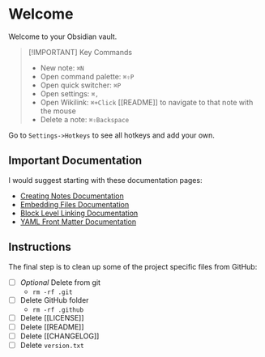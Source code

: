 # Welcome

Welcome to your Obsidian vault.

> [!IMPORTANT] Key Commands
> - New note: `⌘N`
> - Open command palette: `⌘⇧P`
> - Open quick switcher: `⌘P`
> - Open settings: `⌘,`
> - Open Wikilink: `⌘+Click` [[README]] to navigate to that note with the mouse
> - Delete a note: `⌘⇧Backspace`

Go to `Settings->Hotkeys` to see all hotkeys and add your own.

## Important Documentation

I would suggest starting with these documentation pages:

- [Creating Notes Documentation](https://help.obsidian.md/How+to/Create+notes)
- [Embedding Files Documentation](https://help.obsidian.md/How+to/Embed+files)
- [Block Level Linking Documentation](https://help.obsidian.md/How+to/Link+to+blocks)
- [YAML Front Matter Documentation](https://help.obsidian.md/Advanced+topics/YAML+front+matter)

## Instructions

The final step is to clean up some of the project specific files from GitHub:

- [ ] _Optional_ Delete from git
  - `rm -rf .git`
- [ ] Delete GitHub folder
  - `rm -rf .github`
- [ ] Delete [[LICENSE]]
- [ ] Delete [[README]]
- [ ] Delete [[CHANGELOG]]
- [ ] Delete `version.txt`

